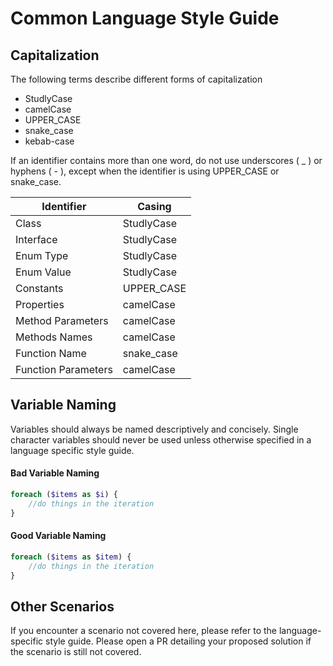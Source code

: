 # Common Language Style Guide

## Capitalization

The following terms describe different forms of capitalization

- StudlyCase
- camelCase
- UPPER_CASE
- snake_case
- kebab-case

If an identifier contains more than one word, do not use underscores ( _ ) or hyphens ( - ), except when the identifier is using UPPER_CASE or snake_case.

| Identifier          | Casing     |
|---------------------|------------|
| Class               | StudlyCase |
| Interface           | StudlyCase |
| Enum Type           | StudlyCase |
| Enum Value          | StudlyCase |
| Constants           | UPPER_CASE |
| Properties          | camelCase  |
| Method Parameters   | camelCase  |
| Methods Names       | camelCase  |
| Function Name       | snake_case |
| Function Parameters | camelCase  |


## Variable Naming

Variables should always be named descriptively and concisely. Single character variables should never be used unless otherwise specified in a language
specific style guide.

#### Bad Variable Naming

```php
foreach ($items as $i) {
    //do things in the iteration
}
```

#### Good Variable Naming

```php
foreach ($items as $item) {
    //do things in the iteration
}
```

## Other Scenarios

If you encounter a scenario not covered here, please refer to the language-specific style guide. Please open a PR detailing your proposed solution if
the scenario is still not covered.
